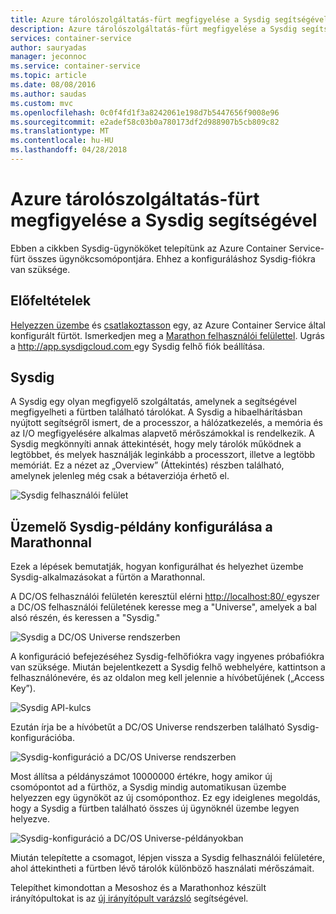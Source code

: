 ```yaml
---
title: Azure tárolószolgáltatás-fürt megfigyelése a Sysdig segítségével
description: Azure tárolószolgáltatás-fürt megfigyelése a Sysdig segítségével.
services: container-service
author: sauryadas
manager: jeconnoc
ms.service: container-service
ms.topic: article
ms.date: 08/08/2016
ms.author: saudas
ms.custom: mvc
ms.openlocfilehash: 0c0f4fd1f3a8242061e198d7b5447656f9008e96
ms.sourcegitcommit: e2adef58c03b0a780173df2d988907b5cb809c82
ms.translationtype: MT
ms.contentlocale: hu-HU
ms.lasthandoff: 04/28/2018
---
```

# <a name="monitor-an-azure-container-service-cluster-with-sysdig"></a>Azure tárolószolgáltatás-fürt megfigyelése a Sysdig segítségével

Ebben a cikkben Sysdig-ügynököket telepítünk az Azure Container Service-fürt összes ügynökcsomópontjára. Ehhez a konfiguráláshoz Sysdig-fiókra van szüksége. 

## <a name="prerequisites"></a>Előfeltételek
[Helyezzen üzembe](container-service-deployment.md) és [csatlakoztasson](../container-service-connect.md) egy, az Azure Container Service által konfigurált fürtöt. Ismerkedjen meg a [Marathon felhasználói felülettel](container-service-mesos-marathon-ui.md). Ugrás a [ http://app.sysdigcloud.com ](http://app.sysdigcloud.com) egy Sysdig felhő fiók beállítása. 

## <a name="sysdig"></a>Sysdig
A Sysdig egy olyan megfigyelő szolgáltatás, amelynek a segítségével megfigyelheti a fürtben található tárolókat. A Sysdig a hibaelhárításban nyújtott segítségről ismert, de a processzor, a hálózatkezelés, a memória és az I/O megfigyelésére alkalmas alapvető mérőszámokkal is rendelkezik. A Sysdig megkönnyíti annak áttekintését, hogy mely tárolók működnek a legtöbbet, és melyek használják leginkább a processzort, illetve a legtöbb memóriát. Ez a nézet az „Overview” (Áttekintés) részben található, amelynek jelenleg még csak a bétaverziója érhető el. 

![Sysdig felhasználói felület](./media/container-service-monitoring-sysdig/sysdig6.png) 

## <a name="configure-a-sysdig-deployment-with-marathon"></a>Üzemelő Sysdig-példány konfigurálása a Marathonnal
Ezek a lépések bemutatják, hogyan konfigurálhat és helyezhet üzembe Sysdig-alkalmazásokat a fürtön a Marathonnal. 

A DC/OS felhasználói felületén keresztül elérni [ http://localhost:80/ ](http://localhost:80/) egyszer a DC/OS felhasználói felületének keresse meg a "Universe", amelyek a bal alsó részén, és keressen a "Sysdig."

![Sysdig a DC/OS Universe rendszerben](./media/container-service-monitoring-sysdig/sysdig1.png)

A konfiguráció befejezéséhez Sysdig-felhőfiókra vagy ingyenes próbafiókra van szüksége. Miután bejelentkezett a Sysdig felhő webhelyére, kattintson a felhasználónevére, és az oldalon meg kell jelennie a hívóbetűjének („Access Key”). 

![Sysdig API-kulcs](./media/container-service-monitoring-sysdig/sysdig2.png) 

Ezután írja be a hívóbetűt a DC/OS Universe rendszerben található Sysdig-konfigurációba. 

![Sysdig-konfiguráció a DC/OS Universe rendszerben](./media/container-service-monitoring-sysdig/sysdig3.png)

Most állítsa a példányszámot 10000000 értékre, hogy amikor új csomópontot ad a fürthöz, a Sysdig mindig automatikusan üzembe helyezzen egy ügynököt az új csomóponthoz. Ez egy ideiglenes megoldás, hogy a Sysdig a fürtben található összes új ügynöknél üzembe legyen helyezve. 

![Sysdig-konfiguráció a DC/OS Universe-példányokban](./media/container-service-monitoring-sysdig/sysdig4.png)

Miután telepítette a csomagot, lépjen vissza a Sysdig felhasználói felületére, ahol áttekintheti a fürtben lévő tárolók különböző használati mérőszámait. 

Telepíthet kimondottan a Mesoshoz és a Marathonhoz készült irányítópultokat is az [új irányítópult varázsló](https://app.sysdigcloud.com/#/dashboards/new) segítségével.
